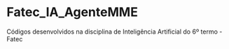 # Fatec_IA_AgenteMME
Códigos desenvolvidos na disciplina de Inteligência Artificial  do 6º termo - Fatec
